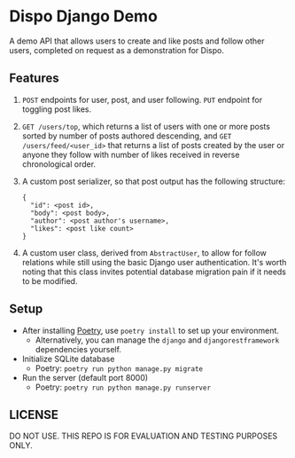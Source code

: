 # Dispo Django Demo

A demo API that allows users to create and like posts and follow other users, completed on request as a demonstration for Dispo.

## Features
1. `POST` endpoints for user, post, and user following. `PUT` endpoint for toggling post likes.
   
1. `GET /users/top`, which returns a list of users with one or more posts sorted by number of posts authored descending, and `GET /users/feed/<user_id>` that returns a list of posts created by the user or anyone they follow with number of likes received in reverse chronological order.

1. A custom post serializer, so that post output has the following structure:
   ```
   {
     "id": <post id>,
     "body": <post body>,
     "author": <post author's username>,
     "likes": <post like count>
   }
   ```

1. A custom user class, derived from `AbstractUser`, to allow for follow relations while still using the basic Django user authentication. It's worth noting that this class invites potential database migration pain if it needs to be modified.
   
## Setup
* After installing [Poetry](https://python-poetry.org), use `poetry install` to  set up your environment.
    * Alternatively, you can manage the `django` and `djangorestframework` dependencies yourself.
* Initialize SQLite database
    * Poetry: `poetry run python manage.py migrate`
* Run the server (default port 8000)
    * Poetry: `poetry run python manage.py runserver`

## LICENSE

DO NOT USE. THIS REPO IS FOR EVALUATION AND TESTING PURPOSES ONLY.
